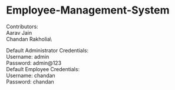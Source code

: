 # Employee-Management-System
Contributors:\
Aarav Jain\
Chandan Rakholia\

Default Administrator Credentials:\
Username: admin\
Password: admin@123\
Default Employee Credentials:\
Username: chandan\
Password: chandan
